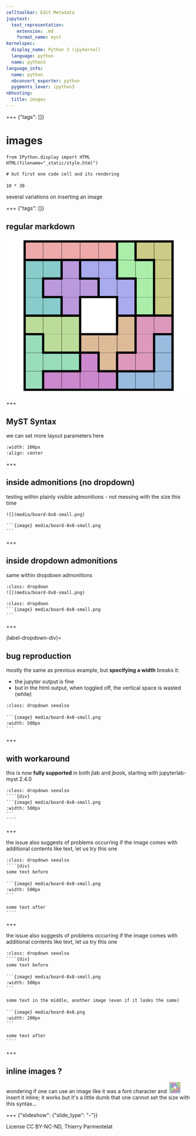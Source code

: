 ```yaml
---
celltoolbar: Edit Metadata
jupytext:
  text_representation:
    extension: .md
    format_name: myst
kernelspec:
  display_name: Python 3 (ipykernel)
  language: python
  name: python3
language_info:
  name: python
  nbconvert_exporter: python
  pygments_lexer: ipython3
nbhosting:
  title: images
---
```


+++ {"tags": []}

# images

```{code-cell} ipython3
from IPython.display import HTML
HTML(filename="_static/style.html")
```

```{code-cell} ipython3
# but first one code cell and its rendering

10 * 30
```

several variations on inserting an image

+++ {"tags": []}

## regular markdown

![alt text](media/board-8x8.png)

+++

## MyST Syntax

we can set more layout parameters here

```{image} media/board-8x8.png
:width: 100px
:align: center
```

+++

## inside admonitions (no dropdown)

testing within plainly visible admonitions - not messing with the size this time

```{admonition} no dropdown and regular markdown
![](media/board-8x8-small.png)
```

````{admonition} no dropdown and with MyST syntax
```{image} media/board-8x8-small.png
```
````

+++

## inside dropdown admonitions

same within dropdown admonitions

```{admonition} with dropdown and regular markdown
:class: dropdown
![](media/board-8x8-small.png)
```

````{admonition} with dropdown and with MyST syntax
:class: dropdown
```{image} media/board-8x8-small.png
```
````

+++

(label-dropdown-div)=
## bug reproduction

mostly the same as previous example, but **specifying a width** breaks it:  

* the jupyter output is fine
* but in the html output, when toggled off, the vertical space is wasted (white)

````{admonition} with dropdown, MyST syntax and width
:class: dropdown seealso

```{image} media/board-8x8-small.png
:width: 500px
```
````

+++

## with workaround

this is now **fully supported** in both jlab and jbook, starting with jupyterlab-myst 2.4.0

`````{admonition} with dropdown, MyST syntax and width
:class: dropdown seealso
````{div}
```{image} media/board-8x8-small.png
:width: 500px
```
````
`````

+++

the issue also suggests of problems occurring if the image comes with additional contents like text, let us try this one

`````{admonition} same, but adding text around the image
:class: dropdown seealso
````{div}
some text before

```{image} media/board-8x8-small.png
:width: 500px
```

some text after
````
`````

+++

the issue also suggests of problems occurring if the image comes with additional contents like text, let us try this one

`````{admonition} same, with multiple images
:class: dropdown seealso
````{div}
some text before

```{image} media/board-8x8-small.png
:width: 500px
```

some text in the middle, another image (even if it looks the same)

```{image} media/board-8x8.png
:width: 200px
```

some text after
````
`````

+++

## inline images ?

wondering if one can use an image like it was a font character and
![](media/board-8x8-micro.png)
insert it inline; it works but it's a little dumb that one cannot set the size with this syntax...

+++ {"slideshow": {"slide_type": "-"}}

License CC BY-NC-ND, Thierry Parmentelat
